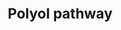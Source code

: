 ---
annotations:
- id: PW:0001520
  parent: regulatory pathway
  type: Pathway Ontology
  value: polyol pathway
authors:
- MaintBot
- Fehrhart
description: When glucose is unused, it is metabolized via the polyol pathway. This
  pathway consists of two main enzymatic steps. First, glucose is reduced to sorbitol
  by aldose reductase. In this step, NADPH is oxidized to NADP+. The next step is
  the oxidation of sorbitol to D-fructose by sorbitol dehydrogenase. Fructose can
  then be phosphorylated by fructokinase and subsequently be metabolized via dihydroxyacetone
  phosphate or glyceraldehyde to D-glyceraldehyde 3-phosphate, which can be used as
  a substrate in the process of glycolysis. The sorbitol pathway plays a role in diabetic
  renal complications because aldose reductase metabolizes the excess of glucose to
  toxic metabolites that induce hyperfiltration and glomerular dysfunction.
last-edited: 2019-08-16
organisms:
- Danio rerio
redirect_from:
- /index.php/Pathway:WP1375
- /instance/WP1375
- /instance/WP1375_rr106080
revision: r106080
schema-jsonld:
- '@context': https://schema.org/
  '@id': https://wikipathways.github.io/pathways/WP1375.html
  '@type': Dataset
  creator:
    '@type': Organization
    name: WikiPathways
  description: When glucose is unused, it is metabolized via the polyol pathway. This
    pathway consists of two main enzymatic steps. First, glucose is reduced to sorbitol
    by aldose reductase. In this step, NADPH is oxidized to NADP+. The next step is
    the oxidation of sorbitol to D-fructose by sorbitol dehydrogenase. Fructose can
    then be phosphorylated by fructokinase and subsequently be metabolized via dihydroxyacetone
    phosphate or glyceraldehyde to D-glyceraldehyde 3-phosphate, which can be used
    as a substrate in the process of glycolysis. The sorbitol pathway plays a role
    in diabetic renal complications because aldose reductase metabolizes the excess
    of glucose to toxic metabolites that induce hyperfiltration and glomerular dysfunction.
  keywords:
  - D-Fructose
  - D-Glucose
  - D-Glyceraldehyde 3-phosphate
  - Dihydroxyacetone phosphate
  - Fructose 1-phosphate
  - Glyceraldehyde
  - Sorbitol
  - akr1b1
  - aldob
  - khk
  - sord
  license: CC0
  name: Polyol pathway
seo: CreativeWork
title: Polyol pathway
wpid: WP1375
---